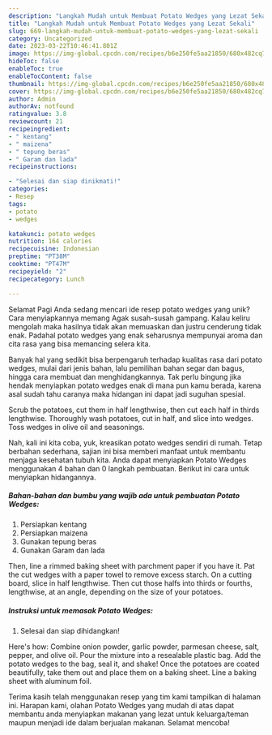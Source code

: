 ```yaml
---
description: "Langkah Mudah untuk Membuat Potato Wedges yang Lezat Sekali"
title: "Langkah Mudah untuk Membuat Potato Wedges yang Lezat Sekali"
slug: 669-langkah-mudah-untuk-membuat-potato-wedges-yang-lezat-sekali
category: Uncategorized
date: 2023-03-22T10:46:41.801Z
image: https://img-global.cpcdn.com/recipes/b6e250fe5aa21850/680x482cq70/potato-wedges-foto-resep-utama.jpg
hideToc: false
enableToc: true
enableTocContent: false
thumbnail: https://img-global.cpcdn.com/recipes/b6e250fe5aa21850/680x482cq70/potato-wedges-foto-resep-utama.jpg
cover: https://img-global.cpcdn.com/recipes/b6e250fe5aa21850/680x482cq70/potato-wedges-foto-resep-utama.jpg
author: Admin
authorAv: notfound
ratingvalue: 3.8
reviewcount: 21
recipeingredient:
- " kentang"
- " maizena"
- " tepung beras"
- " Garam dan lada"
recipeinstructions:

- "Selesai dan siap dinikmati!"
categories:
- Resep
tags:
- potato
- wedges

katakunci: potato wedges 
nutrition: 164 calories
recipecuisine: Indonesian
preptime: "PT38M"
cooktime: "PT47M"
recipeyield: "2"
recipecategory: Lunch

---
```



Selamat Pagi Anda sedang mencari ide resep potato wedges yang unik? Cara menyiapkannya memang Agak susah-susah gampang. Kalau keliru mengolah maka hasilnya tidak akan memuaskan dan justru cenderung tidak enak. Padahal potato wedges yang enak seharusnya mempunyai aroma dan cita rasa yang bisa memancing selera kita.


Banyak hal yang sedikit bisa berpengaruh terhadap kualitas rasa dari potato wedges, mulai dari jenis bahan, lalu pemilihan bahan segar dan bagus, hingga cara membuat dan menghidangkannya. Tak perlu bingung jika hendak menyiapkan potato wedges enak di mana pun kamu berada, karena asal sudah tahu caranya maka hidangan ini dapat jadi suguhan spesial.

Scrub the potatoes, cut them in half lengthwise, then cut each half in thirds lengthwise. Thoroughly wash potatoes, cut in half, and slice into wedges. Toss wedges in olive oil and seasonings.


Nah, kali ini kita coba, yuk, kreasikan potato wedges sendiri di rumah. Tetap berbahan sederhana, sajian ini bisa memberi manfaat untuk membantu menjaga kesehatan tubuh kita. Anda dapat menyiapkan Potato Wedges menggunakan 4 bahan dan 0 langkah pembuatan. Berikut ini cara untuk menyiapkan hidangannya.

<!--inarticleads1-->

##### Bahan-bahan dan bumbu yang wajib ada untuk pembuatan Potato Wedges:

1. Persiapkan  kentang
1. Persiapkan  maizena
1. Gunakan  tepung beras
1. Gunakan  Garam dan lada


Then, line a rimmed baking sheet with parchment paper if you have it. Pat the cut wedges with a paper towel to remove excess starch. On a cutting board, slice in half lengthwise. Then cut those halfs into thirds or fourths, lengthwise, at an angle, depending on the size of your potatoes. 

<!--inarticleads2-->

##### Instruksi untuk memasak Potato Wedges:


1. Selesai dan siap dihidangkan!

Here&#39;s how: Combine onion powder, garlic powder, parmesan cheese, salt, pepper, and olive oil. Pour the mixture into a resealable plastic bag. Add the potato wedges to the bag, seal it, and shake! Once the potatoes are coated beautifully, take them out and place them on a baking sheet. Line a baking sheet with aluminum foil. 

Terima kasih telah menggunakan resep yang tim kami tampilkan di halaman ini. Harapan kami, olahan Potato Wedges yang mudah di atas dapat membantu anda menyiapkan makanan yang lezat untuk keluarga/teman maupun menjadi ide dalam berjualan makanan. Selamat mencoba!

